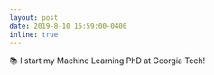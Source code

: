```yaml
---
layout: post
date: 2019-8-10 15:59:00-0400
inline: true
---
```


:books: I start my Machine Learning PhD at Georgia Tech!
